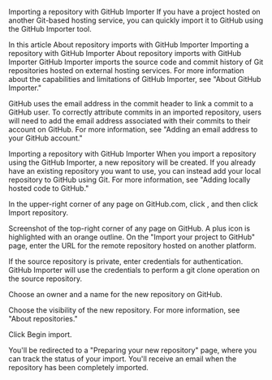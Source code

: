 Importing a repository with GitHub Importer
If you have a project hosted on another Git-based hosting service, you can quickly import it to GitHub using the GitHub Importer tool.

In this article
About repository imports with GitHub Importer
Importing a repository with GitHub Importer
About repository imports with GitHub Importer
GitHub Importer imports the source code and commit history of Git repositories hosted on external hosting services. For more information about the capabilities and limitations of GitHub Importer, see "About GitHub Importer."

GitHub uses the email address in the commit header to link a commit to a GitHub user. To correctly attribute commits in an imported repository, users will need to add the email address associated with their commits to their account on GitHub. For more information, see "Adding an email address to your GitHub account."

Importing a repository with GitHub Importer
When you import a repository using the GitHub Importer, a new repository will be created. If you already have an existing repository you want to use, you can instead add your local repository to GitHub using Git. For more information, see "Adding locally hosted code to GitHub."

In the upper-right corner of any page on GitHub.com, click , and then click Import repository.

Screenshot of the top-right corner of any page on GitHub. A plus icon is highlighted with an orange outline.
On the "Import your project to GitHub" page, enter the URL for the remote repository hosted on another platform.

If the source repository is private, enter credentials for authentication. GitHub Importer will use the credentials to perform a git clone operation on the source repository.

Choose an owner and a name for the new repository on GitHub.

Choose the visibility of the new repository. For more information, see "About repositories."

Click Begin import.

You'll be redirected to a "Preparing your new repository" page, where you can track the status of your import. You'll receive an email when the repository has been completely imported.

